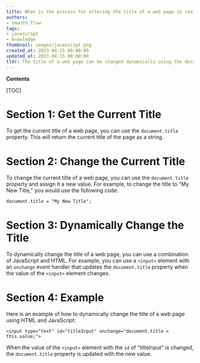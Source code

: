 ```yaml
---
title: What is the process for altering the title of a web page in real time?
authors:
- smooth_flow
tags:
- javascript
- knowledge
thumbnail: images/javascript.png
created_at: 2023-04-15 00:00:00
updated_at: 2023-04-15 00:00:00
tldr: The title of a web page can be changed dynamically using the document.title property in Javascript.
---
```


**Contents**

[TOC]

# Section 1: Get the Current Title

To get the current title of a web page, you can use the `document.title` property. This will return the current title of the page as a string.

# Section 2: Change the Current Title

To change the current title of a web page, you can use the `document.title` property and assign it a new value. For example, to change the title to "My New Title," you would use the following code:

```
document.title = "My New Title";
```

# Section 3: Dynamically Change the Title

To dynamically change the title of a web page, you can use a combination of JavaScript and HTML. For example, you can use a `<input>` element with an `onchange` event handler that updates the `document.title` property when the value of the `<input>` element changes.

# Section 4: Example

Here is an example of how to dynamically change the title of a web page using HTML and JavaScript:

```
<input type="text" id="titleInput" onchange="document.title = this.value;">
```

When the value of the `<input>` element with the `id` of "titleInput" is changed, the `document.title` property is updated with the new value.
